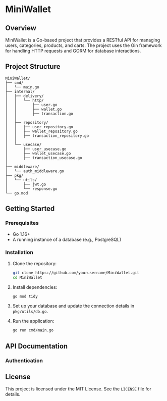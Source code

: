 # MiniWallet

## Overview

MiniWallet is a Go-based project that provides a RESTful API for managing users, categories, products, and carts. The project uses the Gin framework for handling HTTP requests and GORM for database interactions.

## Project Structure

```
MiniWallet/
├── cmd/
│   └── main.go
├── internal/
│   ├── delivery/
│   │   └── http/
│   │       ├── user.go
│   │       ├── wallet.go
│   │       ├── transaction.go
│   │       
│   ├── repository/
│   │   ├── user_repository.go
│   │   ├── wallet_repository.go
│   │   ├── transaction_repository.go
│   │   
│   └── usecase/
│       ├── user_usecase.go
│       ├── wallet_usecase.go
│       ├── transaction_usecase.go
│       
├── middleware/
│   └── auth_middleware.go
├── pkg/
│   └── utils/
│       ├── jwt.go
│       └── response.go
└── go.mod
```

## Getting Started

### Prerequisites

- Go 1.16+
- A running instance of a database (e.g., PostgreSQL)

### Installation

1. Clone the repository:
   ```sh
   git clone https://github.com/yourusername/MiniWallet.git
   cd MiniWallet
   ```

2. Install dependencies:
   ```sh
   go mod tidy
   ```

3. Set up your database and update the connection details in `pkg/utils/db.go`.

4. Run the application:
   ```sh
   go run cmd/main.go
   ```

## API Documentation

### Authentication

## License

This project is licensed under the MIT License. See the `LICENSE` file for details.